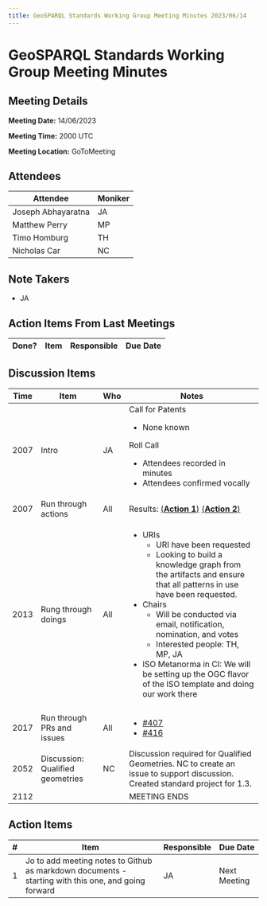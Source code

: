 ```yaml
---
title: GeoSPARQL Standards Working Group Meeting Minutes 2023/06/14
---
```

# GeoSPARQL Standards Working Group Meeting Minutes
## Meeting Details
**Meeting Date:** 14/06/2023

**Meeting Time:** 2000 UTC

**Meeting Location:** GoToMeeting  

## Attendees
Attendee | Moniker |
---- | ---- |
Joseph Abhayaratna | JA |
Matthew Perry | MP |
Timo Homburg | TH |
Nicholas Car | NC |


## Note Takers
- JA

## Action Items From Last Meetings
Done? | Item | Responsible | Due Date |
---- | ---- | ---- | --- |


## Discussion Items
Time | Item | Who | Notes |
---- | ---- | ---- | ---- |
2007 | Intro | JA | Call for Patents<ul><li>None known</li></ul>Roll Call<ul><li>Attendees recorded in minutes</li><li>Attendees confirmed vocally</li></ul> |
2007 | Run through actions | All | Results: [(**Action 1**)](#action_1) [(**Action 2**)](#action_2) |
2013 | Rung through doings | All | <ul><li>URIs<ul><li>URI have been requested</li><li>Looking to build a knowledge graph from the artifacts and ensure that all patterns in use have been requested.</li></ul></li><li>Chairs<ul><li>Will be conducted via email, notification, nomination, and votes</li><li>Interested people: TH, MP, JA</li></ul></li><li>ISO Metanorma in CI: We will be setting up the OGC flavor of the ISO template and doing our work there</li></ul> |
2017 | Run through PRs and issues | All | <ul><li>[#407](https://github.com/opengeospatial/ogc-geosparql/pull/407)</li><li>[#416](https://github.com/opengeospatial/ogc-geosparql/issues/416)</li></ul> |
2052 | Discussion: Qualified geometries | NC | Discussion required for Qualified Geometries. NC to create an issue to support discussion. Created standard project for 1.3.  |
2112 | | | MEETING ENDS |

## Action Items
\# | Item | Responsible | Due Date |
---- | ---- | ---- | ---- |
<span name="action_1">1</span> | Jo to add meeting notes to Github as markdown documents - starting with this one, and going forward | JA | Next Meeting |
